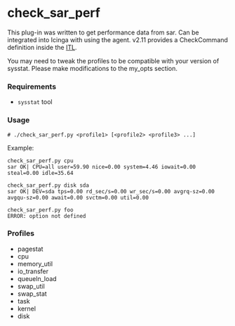 check_sar_perf
==============

This plug-in was written to get performance data from sar.
Can be integrated into Icinga with using the agent. v2.11
provides a CheckCommand definition inside the [ITL](https://icinga.com/docs/icinga2/latest/doc/10-icinga-template-library/).

You may need to tweak the profiles to be compatible with your
version of sysstat. Please make modifications to the my_opts section.

### Requirements

* `sysstat` tool

### Usage

    # ./check_sar_perf.py <profile1> [<profile2> <profile3> ...]

Example:

    check_sar_perf.py cpu
    sar OK| CPU=all user=59.90 nice=0.00 system=4.46 iowait=0.00 steal=0.00 idle=35.64

    check_sar_perf.py disk sda
    sar OK| DEV=sda tps=0.00 rd_sec/s=0.00 wr_sec/s=0.00 avgrq-sz=0.00 avgqu-sz=0.00 await=0.00 svctm=0.00 util=0.00

    check_sar_perf.py foo
    ERROR: option not defined

### Profiles

* pagestat
* cpu
* memory_util
* io_transfer
* queueln_load
* swap_util
* swap_stat
* task
* kernel
* disk
